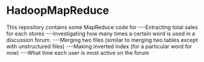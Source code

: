 # HadoopMapReduce

This repository contains some MapReduce code for 
---Extracting total sales for each stores
---Investigating how many times a certain word is used in a discussion forum. 
---Merging two files (similar to merging two tables except with unstructured files)
---Making inverted index (for a particular word for now) 
---What time each user is most active on the forum 
